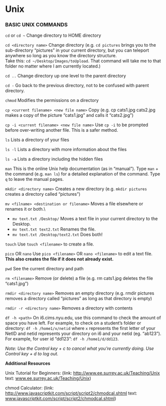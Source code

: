 # Unix

### BASIC UNIX COMMANDS

`cd` or `cd ~`
Change directory to HOME directory

`cd <directory name>`
Change directory (e.g. `cd pictures` brings you to the sub-directory “pictures” in your current directory, but you can teleport anywhere so long as you know the directory structure.\
Take this: `cd ~/Desktop/Images/toUpload`. That command will take me to that folder no matter where I am currently located.)

`cd ..`
Change directory up one level to the parent directory

`cd -`
Go back to the previous directory, not to be confused with parent directory.

`chmod`
Modifies the permissions on a directory

`cp <current filename> <new file name>`
Copy (e.g. cp cats1.jpg cats2.jpg makes a copy of the picture “cats1.jpg” and calls it “cats2.jpg”)

`cp -i <current filename> <new file name>`
Use `cp -i` to be prompted before over-writing another file. This is a safer method.

`ls`
Lists a directory of your files

`ls -l`
Lists a directory with more information about the files

`ls -a`
Lists a directory including the hidden files

`man`
This is the online Unix help documentation (as in “manual”). Type `man` + the command (e.g. `man ls`) for a detailed explanation of the command. Type `q` to leave the manual pages.

`mkdir <directory name>`
Creates a new directory (e.g. `mkdir pictures` creates a directory called “pictures”)

`mv <filname> <destination or filename>`
Moves a file elsewhere or renames it or both.\
- `mv text.txt /Desktop/` Moves a text file in your current directory to the Desktop.
- `mv text.txt text2.txt` Renames the file.
- `mv text.txt /Desktop/text2.txt` Does both!

`touch`
Use `touch <filename>` to create a file.

`pico` OR `nano`
Use `pico <filename>` OR `nano <filename>` to edit a text file. **This also creates the file if it does not already exist.**

`pwd`
See the current directory and path

`rm <filename>`
Remove (or delete) a file (e.g. rm cats1.jpg deletes the file “cats1.jpg”)

`rmdir <directory name>`
Removes an empty directory (e.g. rmdir pictures removes a directory called “pictures” as long as that directory is empty)

`rmdir -r <directory name>`
Removes a directory with contents

`df -h <path>`
On i6.cims.nyu.edu, use this command to check the amount of space you have left. For example, to check on a student’s folder or directory: `df -h /home1/x/netid` where `x` represents the first letter of your NetID and netid represents your directory on i6 and your netid (eg. “ab123”). For example, for user id “dd123”: `df -h /home1/d/dd123`.

*Note: Use the Control key + c to cancel what you’re currently doing. Use Control key + d to log out.*

**Additional Resources**

Unix Tutorial for Beginners: (link: http://www.ee.surrey.ac.uk/Teaching/Unix text: www.ee.surrey.ac.uk/Teaching/Unix)

chmod Calculator: (link: http://www.javascriptkit.com/script/script2/chmodcal.shtml text: www.javascriptkit.com/script/script2/chmodcal.shtml)
